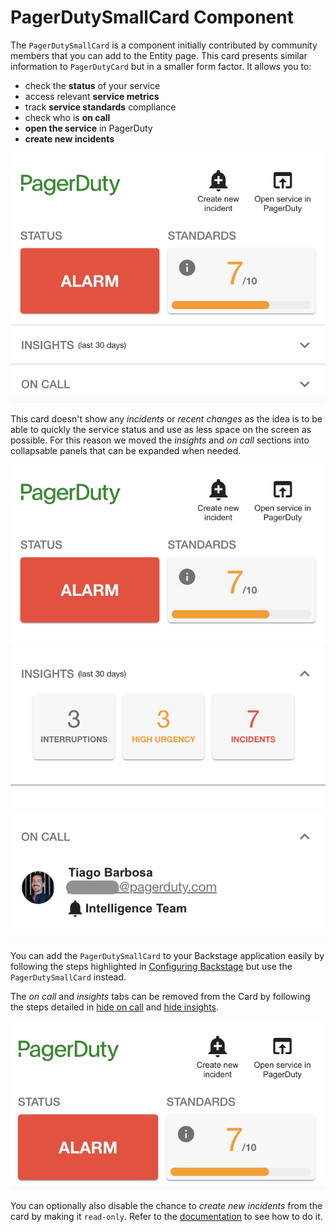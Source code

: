 # PagerDutySmallCard Component

The `PagerDutySmallCard` is a component initially contributed by community members that you can add to the Entity page. This card presents similar information to `PagerDutyCard` but in a smaller form factor. It allows you to:

- check the **status** of your service
- access relevant **service metrics**
- track **service standards** compliance
- check who is **on call**
- **open the service** in PagerDuty
- **create new incidents**

![pagerdutysmallcard-component](../images/small-card-collapsed.png)

This card doesn't show any *incidents* or *recent changes* as the idea is to be able to quickly the service status and use as less space on the screen as possible. For this reason we moved the *insights* and *on call* sections into collapsable panels that can be expanded when needed.

![pagerdutysmallcard-component-expanded](../images/small-card-expanded.png)

You can add the `PagerDutySmallCard` to your Backstage application easily by following the steps highlighted in [Configuring Backstage](/backstage-plugin-docs/getting-started/backstage) but use the `PagerDutySmallCard` instead.

The *on call* and *insights* tabs can be removed from the Card by following the steps detailed in [hide on call](/backstage-plugin-docs/advanced/hide-oncall) and [hide insights](/backstage-plugin-docs/advanced/hide-insights).

![pagerdutysmallcard-component](../images/small-card-simple.png)

You can optionally also disable the chance to *create new incidents* from the card by making it `read-only`. Refer to the [documentation](/backstage-plugin-docs/advanced/enable-read-only-mode) to see how to do it.
